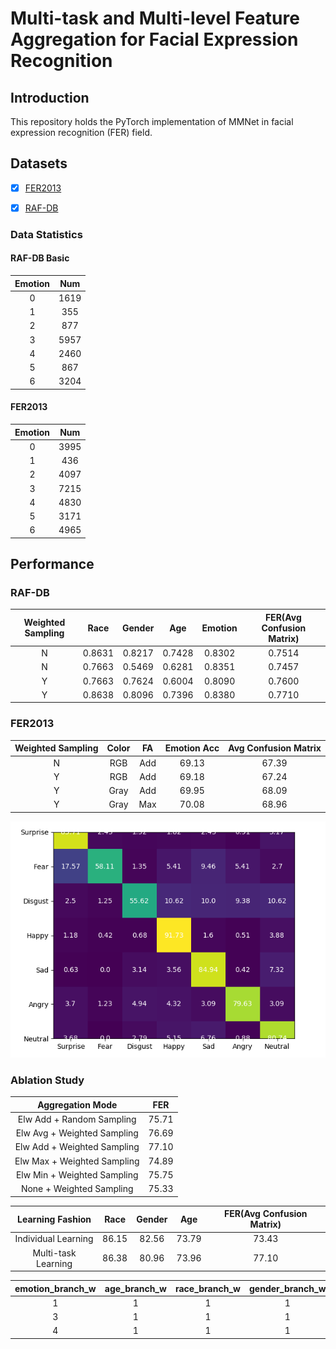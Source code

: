 # Multi-task and Multi-level Feature Aggregation for Facial Expression Recognition
## Introduction
This repository holds the PyTorch implementation of MMNet in facial expression recognition (FER) field.

## Datasets
- [x] [FER2013](https://www.kaggle.com/c/challenges-in-representation-learning-facial-expression-recognition-challenge/data)
- [x] [RAF-DB](http://www.whdeng.cn/RAF/model1.html)


### Data Statistics
#### RAF-DB Basic
| Emotion | Num |
| :---: | :---: |
| 0 | 1619 |
| 1 | 355 |
| 2 | 877 |
| 3 | 5957 |
| 4 | 2460 |
| 5 | 867 |
| 6 | 3204 |

#### FER2013
| Emotion | Num |
| :---: | :---: |
| 0 | 3995 |
| 1 | 436 |
| 2 | 4097 |
| 3 | 7215 |
| 4 | 4830 |
| 5 | 3171 |
| 6 | 4965 |

    
## Performance
### RAF-DB  
| Weighted Sampling | Race | Gender | Age | Emotion | FER(Avg Confusion Matrix) |   
| :---: | :---: | :---: | :---: | :---: | :---: |    
| N | 0.8631 | 0.8217 | 0.7428 | 0.8302 | 0.7514  |
| N | 0.7663 | 0.5469 | 0.6281 | 0.8351 | 0.7457  |
| Y | 0.7663 | 0.7624 | 0.6004 | 0.8090 | 0.7600  |
| Y | 0.8638 | 0.8096 | 0.7396 | 0.8380 | 0.7710  |

### FER2013
| Weighted Sampling | Color | FA | Emotion Acc | Avg Confusion Matrix |
| :---: | :---: | :---: | :---: | :---: |
| N | RGB | Add | 69.13 | 67.39 |
| Y | RGB | Add | 69.18 | 67.24 |
| Y | Gray | Add | 69.95 | 68.09 |
| Y | Gray | Max | 70.08 | 68.96 |


![Confusion Matrix](./myplot.png)

### Ablation Study
| Aggregation Mode | FER |
| :---: | :---: |
| Elw Add + Random Sampling | 75.71 |
| Elw Avg + Weighted Sampling | 76.69 |
| Elw Add + Weighted Sampling | 77.10 |
| Elw Max + Weighted Sampling | 74.89 |
| Elw Min + Weighted Sampling | 75.75 |
| None + Weighted Sampling | 75.33 |


| Learning Fashion | Race | Gender | Age | FER(Avg Confusion Matrix) |
| :---: | :---: | :---: | :---: | :---: |
| Individual Learning | 86.15 | 82.56 | 73.79 | 73.43 |
| Multi-task Learning | 86.38 | 80.96 | 73.96 | 77.10 |


| emotion_branch_w | age_branch_w | race_branch_w | gender_branch_w | Emotion_AVG_CM |
| :---: | :---: | :---: | :---: | :---: |
| 1 | 1 | 1 | 1 | 0.7585 |
| 3 | 1 | 1 | 1 | 0.7710 |
| 4 | 1 | 1 | 1 | 0.7628 |